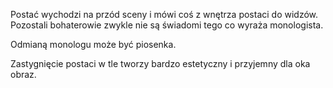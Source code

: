 Postać wychodzi na przód sceny i mówi coś z wnętrza postaci do widzów. Pozostali bohaterowie zwykle nie są świadomi tego co wyraża monologista.

Odmianą monologu może być piosenka. 

Zastygnięcie postaci w tle tworzy bardzo estetyczny i przyjemny dla oka obraz.